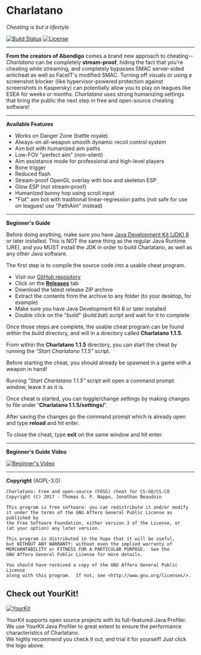 # Charlatano

_Cheating is but a lifestyle_

[![Build Status](https://travis-ci.org/Jire/Charlatano.svg?branch=master)](https://travis-ci.org/Jire/Charlatano)
[![License](https://img.shields.io/github/license/Jire/Charlatano.svg)](https://github.com/Jire/Charlatano/blob/master/LICENSE.txt)

---

**From the creators of Abendigo** comes a brand new approach to cheating-- _Charlatano_ can be completely
__stream-proof__, hiding the fact that you're cheating while streaming, and completely bypasses SMAC server-sided
anticheat as well as FaceIT's modified SMAC. Turning off visuals or using a screenshot blocker
(like hypervisor-powered protection against screenshots in Kaspersky) can potentially allow you to play on leagues like
ESEA for weeks or months. _Charlatano_ uses strong humanizing settings that bring the public the next step in free and
open-source cheating software!

---

**Available Features**

* Works on Danger Zone (battle royale)
* Always-on all-weapon smooth dynamic recoil control system
* Aim bot with humanized aim paths
* Low-FOV "perfect aim" (non-silent)
* Aim assistance mode for professional and high-level players
* Bone trigger
* Reduced flash
* Stream-proof OpenGL overlay with box and skeleton ESP
* Glow ESP (not stream-proof)
* Humanized bunny hop using scroll input
* "Flat" aim bot with traditional linear-regression paths (not safe for use on leagues! use "PathAim" instead)

---

**Beginner's Guide**

Before doing anything, make sure you have
[Java Development Kit (JDK) 8](http://www.oracle.com/technetwork/java/javase/downloads/jdk8-downloads-2133151.html)
or later installed. This is NOT the same thing as the regular Java Runtime (JRE), and you MUST install the JDK in order
to build Charlatano, as well as any other Java software.

The first step is to compile the source code into a usable cheat program.

* Visit our [GitHub repository](https://github.com/Jire/Charlatano)
* Click on the [**Releases**](https://github.com/Jire/Charlatano/releases) tab
* Download the latest release ZIP archive
* Extract the contents from the archive to any folder (to your desktop, for example)
* Make sure you have Java Development Kit 8 or later installed
* Double click on the "_build_" (_build.bat_) script and wait for it to complete

Once those steps are complete, the usable cheat program can be found within the _build_
directory, and will in a directory called **Charlatano 1.1.5**.

From within the **Charlatano 1.1.5** directory, you can start the cheat by running the _"Start Charlatano 1.1.5"_
script.

Before starting the cheat, you should already be spawned in a game with a weapon in hand!

Running _"Start Charlatano 1.1.5"_ script will open a command prompt window, leave it as it is.

Once cheat is started, you can toggle/change settings by making changes to file under **'Charlatano 1.1.5/settings/'**.

After saving the changes go the command prompt which is already open and type **reload** and hit enter.

To close the cheat, type **exit** on the same window and hit enter.

---

**Beginner's Guide Video**

[![Beginner's Video](http://i.imgur.com/pVLW5Yr.png)](https://www.youtube.com/watch?v=PapjDtR0OMY "Charlatano")

---

**Copyright** (AGPL-3.0)

```
Charlatano: Free and open-source (FOSS) cheat for CS:GO/CS:CO
Copyright (C) 2017 - Thomas G. P. Nappo, Jonathan Beaudoin

This program is free software: you can redistribute it and/or modify
it under the terms of the GNU Affero General Public License as published by
the Free Software Foundation, either version 3 of the License, or
(at your option) any later version.

This program is distributed in the hope that it will be useful,
but WITHOUT ANY WARRANTY; without even the implied warranty of
MERCHANTABILITY or FITNESS FOR A PARTICULAR PURPOSE.  See the
GNU Affero General Public License for more details.

You should have received a copy of the GNU Affero General Public License
along with this program.  If not, see <http://www.gnu.org/licenses/>.
```

## Check out YourKit!

[![YourKit](https://www.yourkit.com/images/yklogo.png)](https://www.yourkit.com/java/profiler/index.jsp)

YourKit supports open source projects with its full-featured Java Profiler.  
We use YourKit Java Profiler to great extent to ensure the performance characteristics of Charlatano.  
We highly recommend you check it out, and trial it for yourself! Just click the logo above.
